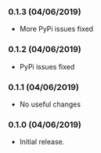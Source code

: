 ### 0.1.3 (04/06/2019)
* More PyPi issues fixed

### 0.1.2 (04/06/2019)
* PyPi issues fixed

### 0.1.1 (04/06/2019)
* No useful changes

### 0.1.0 (04/06/2019)
* Initial release.
